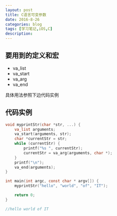 ```yaml
---
layout: post
title: C语言可变参数
date: 2016-8-26
categories: blog
tags: [学习笔记,iOS,C]
description: 
---
```


## 要用到的定义和宏

 - va_list 
 - va_start 
 - va_arg 
 - va_end

 具体用法参照下边代码实例

## 代码实例

```C
void myprintStr(char *str, ...) {
    va_list arguments;
    va_start(arguments, str);
    char *currentStr = str;
    while (currentStr) {
        printf("%s ", currentStr);
        currentStr = va_arg(arguments, char *);
    }
    printf("\n");
    va_end(arguments);
}

int main(int argc, const char * argv[]) {
    myprintStr("hello", "world", "of", "IT");

    return 0;
}

//hello world of IT
```
